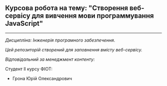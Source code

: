 ## Курсова робота на тему: "Створення веб-сервісу для вивчення мови программування JavaScript"
---
*Дисципліна: Інженерія програмного забезпечення*.

*Цей репозиторій створений для заповнення вмісту веб-сервісу.*

*Відповідальний за менеджмент контенту:*

Студент ll курсу ФІОТ:
- Грона Юрій Олександрович
